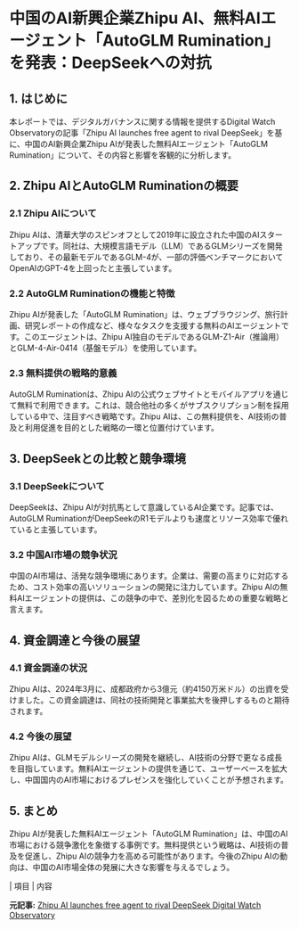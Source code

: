 # 中国のAI新興企業Zhipu AI、無料AIエージェント「AutoGLM Rumination」を発表：DeepSeekへの対抗

## 1. はじめに

本レポートでは、デジタルガバナンスに関する情報を提供するDigital Watch Observatoryの記事「Zhipu AI launches free agent to rival DeepSeek」を基に、中国のAI新興企業Zhipu AIが発表した無料AIエージェント「AutoGLM Rumination」について、その内容と影響を客観的に分析します。

## 2. Zhipu AIとAutoGLM Ruminationの概要

### 2.1 Zhipu AIについて

Zhipu AIは、清華大学のスピンオフとして2019年に設立された中国のAIスタートアップです。同社は、大規模言語モデル（LLM）であるGLMシリーズを開発しており、その最新モデルであるGLM-4が、一部の評価ベンチマークにおいてOpenAIのGPT-4を上回ったと主張しています。

### 2.2 AutoGLM Ruminationの機能と特徴

Zhipu AIが発表した「AutoGLM Rumination」は、ウェブブラウジング、旅行計画、研究レポートの作成など、様々なタスクを支援する無料のAIエージェントです。このエージェントは、Zhipu AI独自のモデルであるGLM-Z1-Air（推論用）とGLM-4-Air-0414（基盤モデル）を使用しています。

### 2.3 無料提供の戦略的意義

AutoGLM Ruminationは、Zhipu AIの公式ウェブサイトとモバイルアプリを通じて無料で利用できます。これは、競合他社の多くがサブスクリプション制を採用している中で、注目すべき戦略です。Zhipu AIは、この無料提供を、AI技術の普及と利用促進を目的とした戦略の一環と位置付けています。

## 3. DeepSeekとの比較と競争環境

### 3.1 DeepSeekについて

DeepSeekは、Zhipu AIが対抗馬として意識しているAI企業です。記事では、AutoGLM RuminationがDeepSeekのR1モデルよりも速度とリソース効率で優れていると主張しています。

### 3.2 中国AI市場の競争状況

中国のAI市場は、活発な競争環境にあります。企業は、需要の高まりに対応するため、コスト効率の高いソリューションの開発に注力しています。Zhipu AIの無料AIエージェントの提供は、この競争の中で、差別化を図るための重要な戦略と言えます。

## 4. 資金調達と今後の展望

### 4.1 資金調達の状況

Zhipu AIは、2024年3月に、成都政府から3億元（約4150万米ドル）の出資を受けました。この資金調達は、同社の技術開発と事業拡大を後押しするものと期待されます。

### 4.2 今後の展望

Zhipu AIは、GLMモデルシリーズの開発を継続し、AI技術の分野で更なる成長を目指しています。無料AIエージェントの提供を通じて、ユーザーベースを拡大し、中国国内のAI市場におけるプレゼンスを強化していくことが予想されます。

## 5. まとめ

Zhipu AIが発表した無料AIエージェント「AutoGLM Rumination」は、中国のAI市場における競争激化を象徴する事例です。無料提供という戦略は、AI技術の普及を促進し、Zhipu AIの競争力を高める可能性があります。今後のZhipu AIの動向は、中国のAI市場全体の発展に大きな影響を与えるでしょう。

| 項目 | 内容 

**元記事:** [Zhipu AI launches free agent to rival DeepSeek Digital Watch Observatory](https://dig.watch/updates/zhipu-ai-launches-free-agent-to-rival-deepseek)